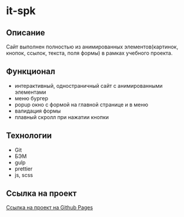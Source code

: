 # it-spk

## Описание

Сайт выполнен полностью из анимированных элементов(картинок, кнопок, ссылок, текста, поля формы) в рамках учебного проекта.

## Функционал

- интерактивный, одностраничный сайт с анимированными элементами
- меню бургер
- popup окно с формой на главной странице и в меню
- валидация формы
- плавный скролл при нажатии кнопки

## Технологии

- Git
- БЭМ
- gulp
- prettier
- js, scss

## Ссылка на проект

<a href="https://tashtayev.github.io/it-spk/" target="_blank" rel="noopener">Ссылка на проект на Github Pages</a>
